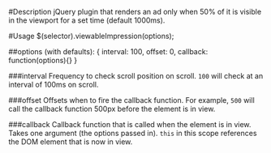 #Description
jQuery plugin that renders an ad only when 50% of it is visible in the viewport for a set time (default 1000ms).

#Usage
    $(selector).viewableImpression(options);

##options (with defaults):
    {
      interval: 100,
      offset: 0,
      callback: function(options){}
    }

###interval
Frequency to check scroll position on scroll. `100` will check at an interval of 100ms on scroll.

###offset
Offsets when to fire the callback function. For example, `500` will call the callback function 500px before the element is in view.

###callback
Callback function that is called when the element is in view. Takes one argument (the options passed in). `this` in this scope references the DOM element that is now in view.